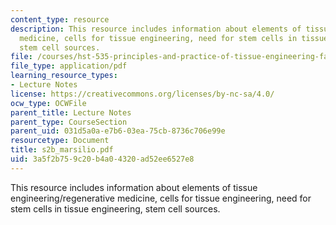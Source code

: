 ```yaml
---
content_type: resource
description: This resource includes information about elements of tissue engineering/regenerative
  medicine, cells for tissue engineering, need for stem cells in tissue engineering,
  stem cell sources.
file: /courses/hst-535-principles-and-practice-of-tissue-engineering-fall-2004/3a5f2b759c20b4a04320ad52ee6527e8_s2b_marsilio.pdf
file_type: application/pdf
learning_resource_types:
- Lecture Notes
license: https://creativecommons.org/licenses/by-nc-sa/4.0/
ocw_type: OCWFile
parent_title: Lecture Notes
parent_type: CourseSection
parent_uid: 031d5a0a-e7b6-03ea-75cb-8736c706e99e
resourcetype: Document
title: s2b_marsilio.pdf
uid: 3a5f2b75-9c20-b4a0-4320-ad52ee6527e8
---
```

This resource includes information about elements of tissue engineering/regenerative medicine, cells for tissue engineering, need for stem cells in tissue engineering, stem cell sources.